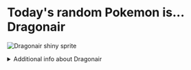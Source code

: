 # Today's random Pokemon is... Dragonair

![Dragonair shiny sprite](https://raw.githubusercontent.com/PokeAPI/sprites/master/sprites/pokemon/shiny/148.png)

<details>
<summary>Additional info about Dragonair</summary>

| srpite type | image |
|------|------|
| back_default | ![Dragonair back_default sprite](https://raw.githubusercontent.com/PokeAPI/sprites/master/sprites/pokemon/back/148.png) |
| back_shiny | ![Dragonair back_shiny sprite](https://raw.githubusercontent.com/PokeAPI/sprites/master/sprites/pokemon/back/shiny/148.png) |
| front_default | ![Dragonair front_default sprite](https://raw.githubusercontent.com/PokeAPI/sprites/master/sprites/pokemon/148.png) | </details>